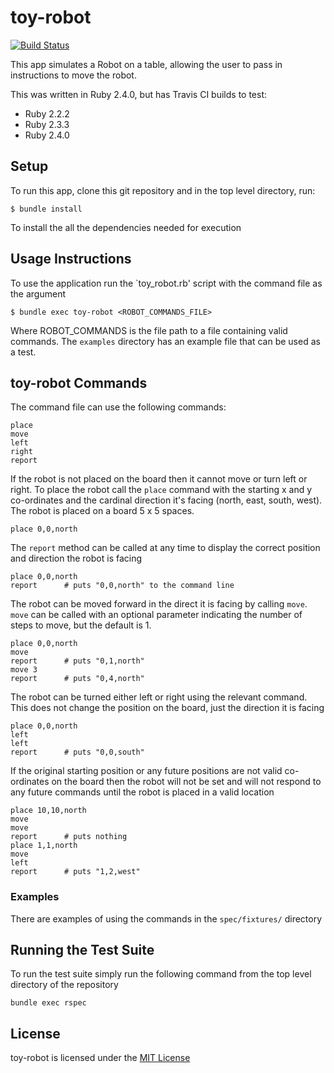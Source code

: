 # toy-robot
[![Build Status](https://travis-ci.org/thoiberg/toy-robot.svg?branch=master)](https://travis-ci.org/thoiberg/toy-robot)

This app simulates a Robot on a table, allowing the user to pass in instructions to move the robot.

This was written in Ruby 2.4.0, but has Travis CI builds to test:

 - Ruby 2.2.2
 - Ruby 2.3.3
 - Ruby 2.4.0

## Setup

To run this app, clone this git repository and in the top level directory, run:

    $ bundle install

To install the all the dependencies needed for execution

## Usage Instructions

To use the application run the `toy_robot.rb' script with the command file as the argument

    $ bundle exec toy-robot <ROBOT_COMMANDS_FILE>

Where ROBOT_COMMANDS is the file path to a file containing valid commands. The `examples` directory has an example file that can
be used as a test.

## toy-robot Commands

The command file can use the following commands:

    place
    move
    left
    right
    report

If the robot is not placed on the board then it cannot move or turn left or right. To place the robot call
the `place` command with the starting x and y co-ordinates and the cardinal direction it's facing (north, 
east, south, west). The robot is placed on a board 5 x 5 spaces.

    place 0,0,north

The `report` method can be called at any time to display the correct position and direction the robot is facing

    place 0,0,north
    report      # puts "0,0,north" to the command line

The robot can be moved forward in the direct it is facing by calling `move`. `move` can be called with 
an optional parameter indicating the number of steps to move, but the default is 1.

    place 0,0,north
    move    
    report      # puts "0,1,north"
    move 3
    report      # puts "0,4,north"

The robot can be turned either left or right using the relevant command. This does not change the position
on the board, just the direction it is facing

    place 0,0,north
    left 
    left
    report      # puts "0,0,south" 

If the original starting position or any future positions are not valid co-ordinates on the board then
the robot will not be set and will not respond to any future commands until the robot is placed in a
valid location

    place 10,10,north
    move
    move
    report      # puts nothing
    place 1,1,north
    move
    left
    report      # puts "1,2,west"

### Examples

There are examples of using the commands in the `spec/fixtures/` directory

## Running the Test Suite

To run the test suite simply run the following command from the top level directory of the repository

    bundle exec rspec

## License

toy-robot is licensed under the [MIT License](LICENSE)

